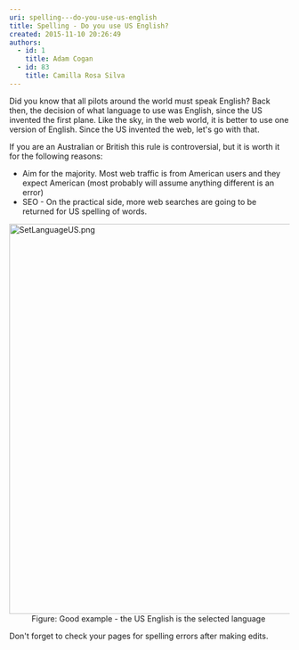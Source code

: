 ```yaml
---
uri: spelling---do-you-use-us-english
title: Spelling - Do you use US English?
created: 2015-11-10 20:26:49
authors:
  - id: 1
    title: Adam Cogan
  - id: 83
    title: Camilla Rosa Silva
---
```





<span class='intro'> <p>​Did you know that all pilots around the world must speak English? Back then, the decision of what language to use was&#160;English, since the US invented the first plane. Like the sky, in the web world, it is better to use one version of English. Since the US invented the web, let's go with that. <br></p> </span>

<p>If you are an Australian or British this rule is controversial, but it is worth it for the following reasons&#58;</p><ul><li>Aim for the majority. Most web traffic is from American users and they expect American (most probably will assume anything different is an error)<br></li><li>SEO - On the practical side, more web searches are going to be returned for US spelling of words.<br></li></ul><dl class="goodImage"><dt> <img src="/PublishingImages/SetLanguageUS.png" alt="SetLanguageUS.png" style="width&#58;700px;" /> </dt><dd>Figure&#58; Good example - the&#160;US English is the selected language </dd></dl><p>Don't forget to check your pages for spelling errors after making edits.</p>



